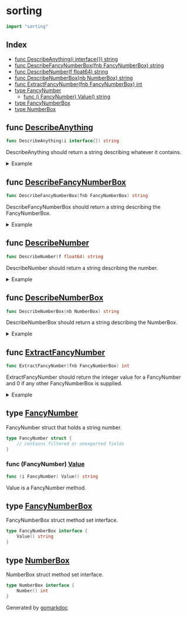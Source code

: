 <!-- Code generated by gomarkdoc. DO NOT EDIT -->

# sorting

```go
import "sorting"
```

## Index

- [func DescribeAnything(i interface{}) string](<#func-describeanything>)
- [func DescribeFancyNumberBox(fnb FancyNumberBox) string](<#func-describefancynumberbox>)
- [func DescribeNumber(f float64) string](<#func-describenumber>)
- [func DescribeNumberBox(nb NumberBox) string](<#func-describenumberbox>)
- [func ExtractFancyNumber(fnb FancyNumberBox) int](<#func-extractfancynumber>)
- [type FancyNumber](<#type-fancynumber>)
  - [func (i FancyNumber) Value() string](<#func-fancynumber-value>)
- [type FancyNumberBox](<#type-fancynumberbox>)
- [type NumberBox](<#type-numberbox>)


## func [DescribeAnything](<https://github.com/vpayno/exercism-workspace/blob/main/go/sorting-room/sorting_room.go#L67>)

```go
func DescribeAnything(i interface{}) string
```

DescribeAnything should return a string describing whatever it contains\.

<details><summary>Example</summary>
<p>

```go
{
	fnb := FancyNumber{"12"}

	fmt.Println(DescribeAnything(fnb))

}
```

#### Output

```
This is a fancy box containing the number 12.0
```

</p>
</details>

## func [DescribeFancyNumberBox](<https://github.com/vpayno/exercism-workspace/blob/main/go/sorting-room/sorting_room.go#L60>)

```go
func DescribeFancyNumberBox(fnb FancyNumberBox) string
```

DescribeFancyNumberBox should return a string describing the FancyNumberBox\.

<details><summary>Example</summary>
<p>

```go
{
	fnb := FancyNumber{"12"}

	fmt.Println(DescribeFancyNumberBox(fnb))

}
```

#### Output

```
This is a fancy box containing the number 12.0
```

</p>
</details>

## func [DescribeNumber](<https://github.com/vpayno/exercism-workspace/blob/main/go/sorting-room/sorting_room.go#L9>)

```go
func DescribeNumber(f float64) string
```

DescribeNumber should return a string describing the number\.

<details><summary>Example</summary>
<p>

```go
{
	fmt.Println(DescribeNumber(-12.345))

}
```

#### Output

```
This is the number -12.3
```

</p>
</details>

## func [DescribeNumberBox](<https://github.com/vpayno/exercism-workspace/blob/main/go/sorting-room/sorting_room.go#L20>)

```go
func DescribeNumberBox(nb NumberBox) string
```

DescribeNumberBox should return a string describing the NumberBox\.

<details><summary>Example</summary>
<p>

```go
{
	nb := exampleNumberBox{12}

	fmt.Println(DescribeNumberBox(nb))

}
```

#### Output

```
This is a box containing the number 12.0
```

</p>
</details>

## func [ExtractFancyNumber](<https://github.com/vpayno/exercism-workspace/blob/main/go/sorting-room/sorting_room.go#L42>)

```go
func ExtractFancyNumber(fnb FancyNumberBox) int
```

ExtractFancyNumber should return the integer value for a FancyNumber and 0 if any other FancyNumberBox is supplied\.

<details><summary>Example</summary>
<p>

```go
{
	fnb := FancyNumber{"12"}

	fmt.Println(ExtractFancyNumber(fnb))

}
```

#### Output

```
12
```

</p>
</details>

## type [FancyNumber](<https://github.com/vpayno/exercism-workspace/blob/main/go/sorting-room/sorting_room.go#L26-L28>)

FancyNumber struct that holds a string number\.

```go
type FancyNumber struct {
    // contains filtered or unexported fields
}
```

### func \(FancyNumber\) [Value](<https://github.com/vpayno/exercism-workspace/blob/main/go/sorting-room/sorting_room.go#L31>)

```go
func (i FancyNumber) Value() string
```

Value is a FancyNumber method\.

## type [FancyNumberBox](<https://github.com/vpayno/exercism-workspace/blob/main/go/sorting-room/sorting_room.go#L36-L38>)

FancyNumberBox struct method set interface\.

```go
type FancyNumberBox interface {
    Value() string
}
```

## type [NumberBox](<https://github.com/vpayno/exercism-workspace/blob/main/go/sorting-room/sorting_room.go#L15-L17>)

NumberBox struct method set interface\.

```go
type NumberBox interface {
    Number() int
}
```



Generated by [gomarkdoc](<https://github.com/princjef/gomarkdoc>)
